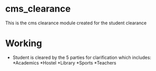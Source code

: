 # cms_clearance
This is the cms clearance module created for the student clearance

# Working
* Student is cleared by the 5 parties for clarification which includes:
  *Academics
  *Hostel
  *Library
  *Sports
  *Teachers

